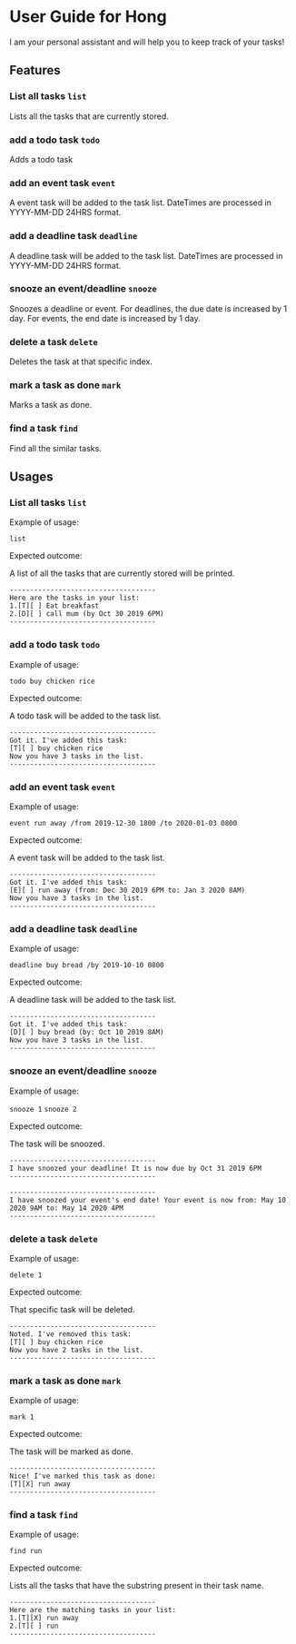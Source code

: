 # User Guide for Hong

I am your personal assistant and will help you to keep track of your tasks!

## Features 

### List all tasks `list`

Lists all the tasks that are currently stored.

### add a todo task `todo`

Adds a todo task

### add an event task `event`

A event task will be added to the task list. DateTimes are processed in YYYY-MM-DD 24HRS format.

### add a deadline task `deadline`

A deadline task will be added to the task list. DateTimes are processed in YYYY-MM-DD 24HRS format.

### snooze an event/deadline `snooze`

Snoozes a deadline or event. For deadlines, the due date is increased by 1 day. For events, the end date is increased by 1 day.

### delete a task `delete`

Deletes the task at that specific index.

### mark a task as done `mark`

Marks a task as done.

### find a task `find`

Find all the similar tasks.

## Usages

### List all tasks `list`

Example of usage: 

`list`

Expected outcome:

A list of all the tasks that are currently stored will be printed.

```
------------------------------------
Here are the tasks in your list:
1.[T][ ] Eat breakfast
2.[D][ ] call mum (by Oct 30 2019 6PM)
------------------------------------
```

### add a todo task `todo`

Example of usage: 

`todo buy chicken rice`

Expected outcome:

A todo task will be added to the task list.

```
------------------------------------
Got it. I've added this task:
[T][ ] buy chicken rice
Now you have 3 tasks in the list.
------------------------------------
```

### add an event task `event`

Example of usage: 

`event run away /from 2019-12-30 1800 /to 2020-01-03 0800`

Expected outcome:

A event task will be added to the task list.

```
------------------------------------
Got it. I've added this task:
[E][ ] run away (from: Dec 30 2019 6PM to: Jan 3 2020 8AM)
Now you have 3 tasks in the list.
------------------------------------
```
### add a deadline task `deadline`

Example of usage: 

`deadline buy bread /by 2019-10-10 0800`

Expected outcome:

A deadline task will be added to the task list.

```
------------------------------------
Got it. I've added this task:
[D][ ] buy bread (by: Oct 10 2019 8AM)
Now you have 3 tasks in the list.
------------------------------------
```

### snooze an event/deadline `snooze`

Example of usage: 

`snooze 1`
`snooze 2`

Expected outcome:

The task will be snoozed.

```
------------------------------------
I have snoozed your deadline! It is now due by Oct 31 2019 6PM
------------------------------------
```
```
------------------------------------
I have snoozed your event's end date! Your event is now from: May 10 2020 9AM to: May 14 2020 4PM
------------------------------------
```
### delete a task `delete`

Example of usage: 

`delete 1`

Expected outcome:

That specific task will be deleted.

```
------------------------------------
Noted. I've removed this task:
[T][ ] buy chicken rice
Now you have 2 tasks in the list.
------------------------------------
```
### mark a task as done `mark`

Example of usage: 

`mark 1`

Expected outcome:

The task will be marked as done.

```
------------------------------------
Nice! I've marked this task as done:
[T][X] run away
------------------------------------
```
### find a task `find`

Example of usage: 

`find run`

Expected outcome:

Lists all the tasks that have the substring present in their task name.

```
------------------------------------
Here are the matching tasks in your list:
1.[T][X] run away
2.[T][ ] run
------------------------------------
```
